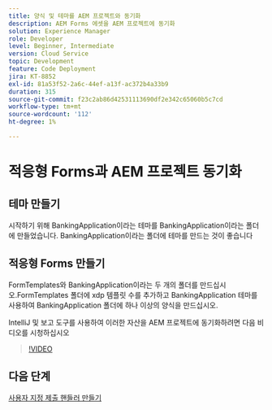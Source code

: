 ```yaml
---
title: 양식 및 테마를 AEM 프로젝트와 동기화
description: AEM Forms 에셋을 AEM 프로젝트에 동기화
solution: Experience Manager
role: Developer
level: Beginner, Intermediate
version: Cloud Service
topic: Development
feature: Code Deployment
jira: KT-8852
exl-id: 81a53f52-2a6c-44ef-a13f-ac372b4a33b9
duration: 315
source-git-commit: f23c2ab86d42531113690df2e342c65060b5c7cd
workflow-type: tm+mt
source-wordcount: '112'
ht-degree: 1%

---
```


# 적응형 Forms과 AEM 프로젝트 동기화

## 테마 만들기

시작하기 위해 BankingApplication이라는 테마를 BankingApplication이라는 폴더에 만들었습니다. BankingApplication이라는 폴더에 테마를 만드는 것이 좋습니다

## 적응형 Forms 만들기

FormTemplates와 BankingApplication이라는 두 개의 폴더를 만드십시오.FormTemplates 폴더에 xdp 템플릿 수를 추가하고 BankingApplication 테마를 사용하여 BankingApplication 폴더에 하나 이상의 양식을 만드십시오.

IntelliJ 및 보고 도구를 사용하여 이러한 자산을 AEM 프로젝트에 동기화하려면 다음 비디오를 시청하십시오

>[!VIDEO](https://video.tv.adobe.com/v/336937?quality=12&learn=on)

## 다음 단계

[사용자 지정 제출 핸들러 만들기](./custom-submit-to-servlet.md)
